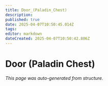 ```yaml
---
title: Door_(Paladin_Chest)
description: 
published: true
date: 2025-04-07T10:50:45.014Z
tags: 
editor: markdown
dateCreated: 2025-04-07T10:50:42.806Z
---
```


# Door (Paladin Chest)

*This page was auto-generated from structure.*